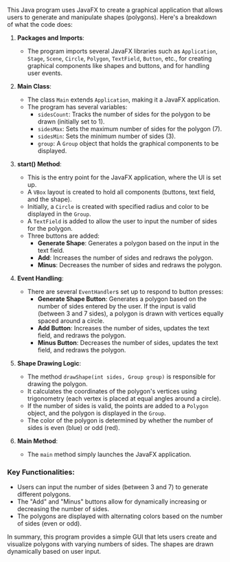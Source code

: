 This Java program uses JavaFX to create a graphical application that allows users to generate and manipulate shapes (polygons). Here's a breakdown of what the code does:

1. **Packages and Imports**:
   - The program imports several JavaFX libraries such as `Application`, `Stage`, `Scene`, `Circle`, `Polygon`, `TextField`, `Button`, etc., for creating graphical components like shapes and buttons, and for handling user events.

2. **Main Class**:
   - The class `Main` extends `Application`, making it a JavaFX application.
   - The program has several variables:
     - `sidesCount`: Tracks the number of sides for the polygon to be drawn (initially set to 1).
     - `sidesMax`: Sets the maximum number of sides for the polygon (7).
     - `sidesMin`: Sets the minimum number of sides (3).
     - `group`: A `Group` object that holds the graphical components to be displayed.

3. **start() Method**:
   - This is the entry point for the JavaFX application, where the UI is set up.
   - A `VBox` layout is created to hold all components (buttons, text field, and the shape).
   - Initially, a `Circle` is created with specified radius and color to be displayed in the `Group`.
   - A `TextField` is added to allow the user to input the number of sides for the polygon.
   - Three buttons are added:
     - **Generate Shape**: Generates a polygon based on the input in the text field.
     - **Add**: Increases the number of sides and redraws the polygon.
     - **Minus**: Decreases the number of sides and redraws the polygon.
   
4. **Event Handling**:
   - There are several `EventHandler`s set up to respond to button presses:
     - **Generate Shape Button**: Generates a polygon based on the number of sides entered by the user. If the input is valid (between 3 and 7 sides), a polygon is drawn with vertices equally spaced around a circle.
     - **Add Button**: Increases the number of sides, updates the text field, and redraws the polygon.
     - **Minus Button**: Decreases the number of sides, updates the text field, and redraws the polygon.

5. **Shape Drawing Logic**:
   - The method `drawShape(int sides, Group group)` is responsible for drawing the polygon.
   - It calculates the coordinates of the polygon's vertices using trigonometry (each vertex is placed at equal angles around a circle).
   - If the number of sides is valid, the points are added to a `Polygon` object, and the polygon is displayed in the `Group`.
   - The color of the polygon is determined by whether the number of sides is even (blue) or odd (red).

6. **Main Method**:
   - The `main` method simply launches the JavaFX application.

### Key Functionalities:
- Users can input the number of sides (between 3 and 7) to generate different polygons.
- The "Add" and "Minus" buttons allow for dynamically increasing or decreasing the number of sides.
- The polygons are displayed with alternating colors based on the number of sides (even or odd).

In summary, this program provides a simple GUI that lets users create and visualize polygons with varying numbers of sides. The shapes are drawn dynamically based on user input.
